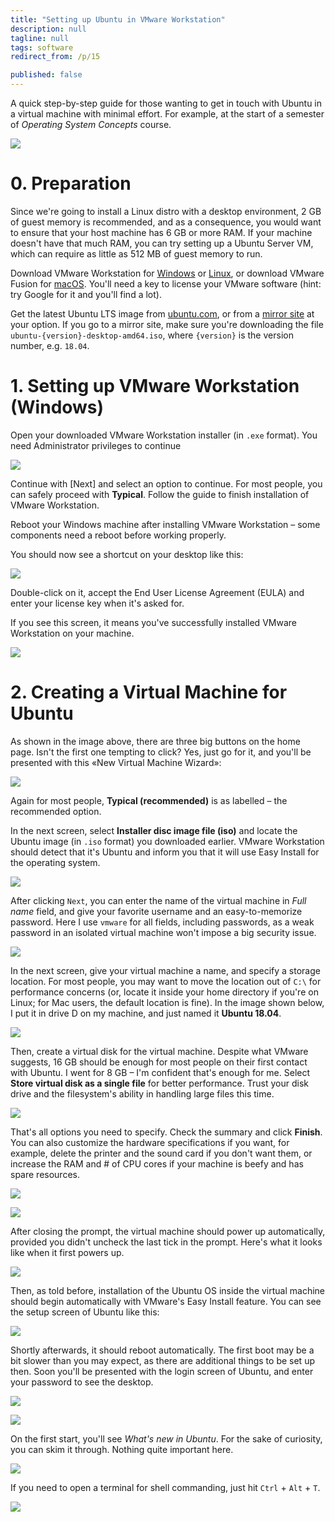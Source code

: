 ```yaml
---
title: "Setting up Ubuntu in VMware Workstation"
description: null
tagline: null
tags: software
redirect_from: /p/15

published: false
---
```


<!-- There's a Chinese version of this article! -->

A quick step-by-step guide for those wanting to get in touch with Ubuntu in a virtual machine with minimal effort. For example, at the start of a semester of *Operating System Concepts* course.

![](/image/setup-vmware/vmware-splash.png)

# 0. Preparation

Since we're going to install a Linux distro with a desktop environment, 2 GB of guest memory is recommended, and as a consequence, you would want to ensure that your host machine has 6 GB or more RAM. If your machine doesn't have that much RAM, you can try setting up a Ubuntu Server VM, which can require as little as 512 MB of guest memory to run.

Download VMware Workstation for [Windows][vmware-w] or [Linux][vmware-l], or download VMware Fusion for [macOS][vmware-m]. You'll need a key to license your VMware software (hint: try Google for it and you'll find a lot).

Get the latest Ubuntu LTS image from [ubuntu.com][1], or from a [mirror site][2] at your option. If you go to a mirror site, make sure you're downloading the file `ubuntu-{version}-desktop-amd64.iso`, where `{version}` is the version number, e.g. `18.04`.

# 1. Setting up VMware Workstation (Windows)

Open your downloaded VMware Workstation installer (in `.exe` format). You need Administrator privileges to continue

![](/image/setup-vmware/vm-1.png)

Continue with \[Next\] and select an option to continue. For most people, you can safely proceed with **Typical**. Follow the guide to finish installation of VMware Workstation.

Reboot your Windows machine after installing VMware Workstation &ndash; some components need a reboot before working properly.

You should now see a shortcut on your desktop like this:

![](/image/setup-vmware/Win10-tile.png)

Double-click on it, accept the End User License Agreement (EULA) and enter your license key when it's asked for.

If you see this screen, it means you've successfully installed VMware Workstation on your machine.

![](/image/setup-vmware/home-page.png)

# 2. Creating a Virtual Machine for Ubuntu

As shown in the image above, there are three big buttons on the home page. Isn't the first one tempting to click? Yes, just go for it, and you'll be presented with this «New Virtual Machine Wizard»:

![](/image/setup-vmware/nvmw-1.png)

Again for most people, **Typical (recommended)** is as labelled &ndash; the recommended option.

In the next screen, select **Installer disc image file (iso)** and locate the Ubuntu image (in `.iso` format) you downloaded earlier. VMware Workstation should detect that it's Ubuntu and inform you that it will use Easy Install for the operating system.

![](/image/setup-vmware/nvmw-2.png)

After clicking `Next`, you can enter the name of the virtual machine in *Full name* field, and give your favorite username and an easy-to-memorize password. Here I use `vmware` for all fields, including passwords, as a weak password in an isolated virtual machine won't impose a big security issue.

![](/image/setup-vmware/nvmw-3.png)

In the next screen, give your virtual machine a name, and specify a storage location. For most people, you may want to move the location out of `C:\` for performance concerns (or, locate it inside your home directory if you're on Linux; for Mac users, the default location is fine). In the image shown below, I put it in drive D on my machine, and just named it **Ubuntu 18.04**.

![](/image/setup-vmware/nvmw-4.png)

Then, create a virtual disk for the virtual machine. Despite what VMware suggests, 16 GB should be enough for most people on their first contact with Ubuntu. I went for 8 GB &ndash; I'm confident that's enough for me. Select **Store virtual disk as a single file** for better performance. Trust your disk drive and the filesystem's ability in handling large files this time.

![](/image/setup-vmware/nvmw-5.png)

That's all options you need to specify. Check the summary and click **Finish**. You can also customize the hardware specifications if you want, for example, delete the printer and the sound card if you don't want them, or increase the RAM and \# of CPU cores if your machine is beefy and has spare resources.

![](/image/setup-vmware/nvmw-6.png)

![](/image/setup-vmware/nvmw-7.png)

After closing the prompt, the virtual machine should power up automatically, provided you didn't uncheck the last tick in the prompt. Here's what it looks like when it first powers up.

![](/image/setup-vmware/u-1.png)

Then, as told before, installation of the Ubuntu OS inside the virtual machine should begin automatically with VMware's Easy Install feature. You can see the setup screen of Ubuntu like this:

![](/image/setup-vmware/u-2.png)

Shortly afterwards, it should reboot automatically. The first boot may be a bit slower than you may expect, as there are additional things to be set up then. Soon you'll be presented with the login screen of Ubuntu, and enter your password to see the desktop.

![](/image/setup-vmware/u-3.png)

![](/image/setup-vmware/u-4.png)

On the first start, you'll see *What's new in Ubuntu*. For the sake of curiosity, you can skim it through. Nothing quite important here.

![](/image/setup-vmware/u-5.png)

If you need to open a terminal for shell commanding, just hit `Ctrl` + `Alt` + `T`.

![](/image/setup-vmware/u-6.png)

[1]: https://www.ubuntu.com/download/desktop
[2]: https://launchpad.net/ubuntu/+cdmirrors
[3]: https://mirrors.ustc.edu.cn/ubuntu-releases/bionic/
[vmware-w]: https://www.vmware.com/go/getworkstation-win
[vmware-m]: https://www.vmware.com/go/getfusion
[vmware-l]: https://www.vmware.com/go/getworkstation-linux
[kb]: https://kb.vmware.com/articleview?docid=2098121